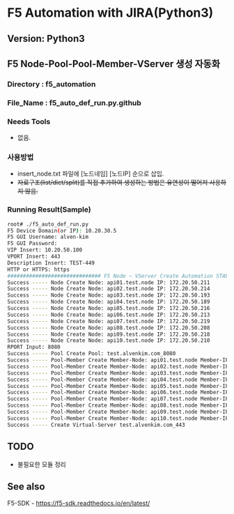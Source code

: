 F5 Automation with JIRA(Python3)
================================

Version: Python3
----------------


F5 Node-Pool-Pool-Member-VServer 생성 자동화
-----------------------------------------------
### Directory : f5_automation
### File_Name : f5_auto_def_run.py.github
### Needs Tools
 - 없음.  

### 사용방법
 - insert_node.txt 파일에 [노드네임] [노드IP] 순으로 삽입.  
 - ~~자료구조(list/dict/split)를 직접 추가하여 생성하는 방법은 유연성이 떨어져 사용하지 않음.~~

### Running Result(Sample)
```bash
root# ./f5_auto_def_run.py
F5 Device Domain(or IP): 10.20.30.5
F5 GUI Username: alven-kim
F5 GUI Password:
VIP Insert: 10.20.50.100
VPORT Insert: 443
Description Insert: TEST-449
HTTP or HTTPS: https
############################## F5 Node ~ VServer Create Automation START ##############################
Success ----- Node Create Node: api01.test.node IP: 172.20.50.211
Success ----- Node Create Node: api02.test.node IP: 172.20.50.214
Success ----- Node Create Node: api03.test.node IP: 172.20.50.193
Success ----- Node Create Node: api04.test.node IP: 172.20.50.189
Success ----- Node Create Node: api05.test.node IP: 172.20.50.216
Success ----- Node Create Node: api06.test.node IP: 172.20.50.213
Success ----- Node Create Node: api07.test.node IP: 172.20.50.219
Success ----- Node Create Node: api08.test.node IP: 172.20.50.208
Success ----- Node Create Node: api09.test.node IP: 172.20.50.218
Success ----- Node Create Node: api10.test.node IP: 172.20.50.210
RPORT Input: 8080
Success ----- Pool Create Pool: test.alvenkim.com_8080
Success ----- Pool-Member Create Member-Node: api01.test.node Member-IP: 172.20.50.211
Success ----- Pool-Member Create Member-Node: api02.test.node Member-IP: 172.20.50.214
Success ----- Pool-Member Create Member-Node: api03.test.node Member-IP: 172.20.50.193
Success ----- Pool-Member Create Member-Node: api04.test.node Member-IP: 172.20.50.189
Success ----- Pool-Member Create Member-Node: api05.test.node Member-IP: 172.20.50.216
Success ----- Pool-Member Create Member-Node: api06.test.node Member-IP: 172.20.50.213
Success ----- Pool-Member Create Member-Node: api07.test.node Member-IP: 172.20.50.219
Success ----- Pool-Member Create Member-Node: api08.test.node Member-IP: 172.20.50.208
Success ----- Pool-Member Create Member-Node: api09.test.node Member-IP: 172.20.50.218
Success ----- Pool-Member Create Member-Node: api10.test.node Member-IP: 172.20.50.210
Success ----- Create Virtual-Server test.alvenkim.com_443
```


TODO
----
 - 불필요한 모듈 정리


See also
---------
F5-SDK - https://f5-sdk.readthedocs.io/en/latest/
